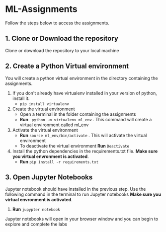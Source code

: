 # ML-Assignments

Follow the steps below to access the assignments.

## 1. Clone or Download the repository
Clone or download the repository to your local machine

## 2. Create a Python Virtual environment
You will create a python virtual environment in the directory containing the assignments. 

1. If you don't already have virtualenv installed in your version of python, install it.
   - ```pip install virtualenv```
2. Create the virtual environment
   - Open a terminal in the folder containing the assignments
   - **Run** ``` python -m virtualenv ml_env``` . This command will create a virtual environment called ml_env
3. Activate the virtual environment
   - **Run** ```source ml_env/bin/activate``` . This will activate the virtual environment 
   - To deactivate the virtual environment **Run** ```Deactivate```
4. Install the python dependencies in the requirements.txt file. **Make sure you virtual envronment is activated**.
   - **Run** ```pip install -r requirements.txt```
 
## 3. Open Jupyter Notebooks
Jupyter notebook should have installed in the previous step. Use the following command in the terminal to run Jupyter notebooks **Make sure you virtual envronment is activated**.
1. **Run** ```jupypter notebook```

Jupyter notebooks will open in your browser window and you can begin to explore and complete the labs
